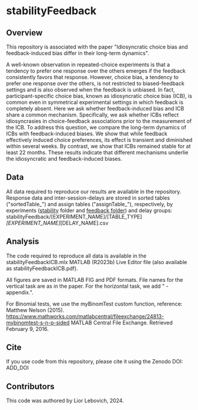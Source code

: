 # stabilityFeedback


Overview
-------------------
This repository is associated with the paper "Idiosyncratic choice bias and feedback-induced bias differ in their long-term dynamics".

A well-known observation in repeated-choice experiments is that a tendency to prefer one response over the others emerges if the feedback consistently favors that response. However, choice bias, a tendency to prefer one response over the others, is not restricted to biased-feedback settings and is also observed when the feedback is unbiased. In fact, participant-specific choice bias, known as idiosyncratic choice bias (ICB), is common even in symmetrical experimental settings in which feedback is completely absent. Here we ask whether feedback-induced bias and ICB share a common mechanism. Specifically, we ask whether ICBs reflect idiosyncrasies in choice-feedback associations prior to the measurement of the ICB. To address this question, we compare the long-term dynamics of ICBs with feedback-induced biases. We show that while feedback effectively induced choice preferences, its effect is transient and diminished within several weeks. By contrast, we show that ICBs remained stable for at least 22 months. These results indicate that different mechanisms underlie the idiosyncratic and feedback-induced biases.

Data
-------------------
All data required to reproduce our results are available in the repository. 
Response data and inter-session-delays are stored in sorted tables ("sortedTable_") and assign tables ("assignTable_"), respectively, by experiments ([stability](https://github.com/Lior-Lebovich/stabilityFeedback/tree/e3c5340f25b259a9574fc7229f6b009472bf87f4/stability) folder and [feedback folder]()) and delay groups: 
stabilityFeedback/[EXPERIMENT_NAME]/[TABLE_TYPE]_[EXPERIMENT_NAME]_[DELAY_NAME].csv

Analysis
-------------------
The code required to reproduce all data is available in the stabilityFeedbackICB.mlx MATLAB (R2023b) Live Editor file (also available as stabilityFeedbackICB.pdf).

All figures are saved in MATLAB FIG and PDF formats. File names for the vertical task are as in the paper. For the horizontal task, we add " - appendix.". 

For Binomial tests, we use the myBinomTest custom function, reference: Matthew Nelson (2015). https://www.mathworks.com/matlabcentral/fileexchange/24813-mybinomtest-s-n-p-sided MATLAB Central File Exchange. Retrieved February 9, 2016.

Cite
-------------------
If you use code from this repository, please cite it using the Zenodo DOI:
ADD_DOI

Contributors
-------------------
This code was authored by Lior Lebovich, 2024.
